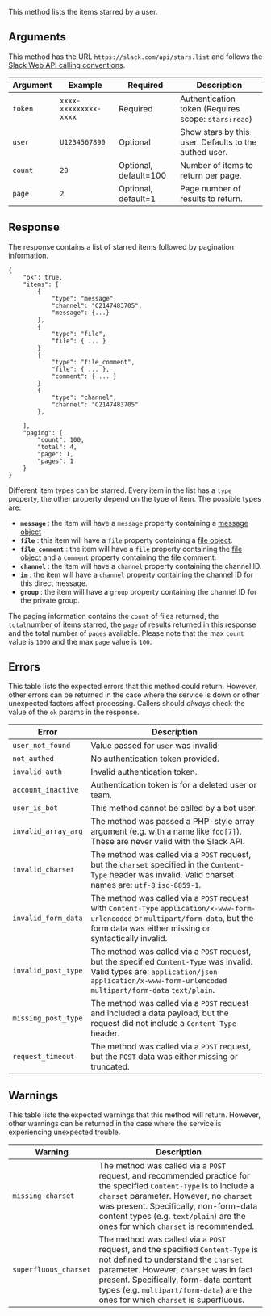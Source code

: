 This method lists the items starred by a user.

## Arguments

This method has the URL `https://slack.com/api/stars.list` and follows the [Slack Web API calling conventions](/web#basics).

| Argument | Example | Required | Description |
| --- | --- | --- | --- |
| `token` | `xxxx-xxxxxxxxx-xxxx` | Required | Authentication token (Requires scope: `stars:read`) |
| `user` | `U1234567890` | Optional | Show stars by this user. Defaults to the authed user. |
| `count` | `20` | Optional, default=100 | Number of items to return per page. |
| `page` | `2` | Optional, default=1 | Page number of results to return. |

## Response

The response contains a list of starred items followed by pagination information.

```
{
    "ok": true,
    "items": [
        {
            "type": "message",
            "channel": "C2147483705",
            "message": {...}
        },
        {
            "type": "file",
            "file": { ... }
        }
        {
            "type": "file_comment",
            "file": { ... },
            "comment": { ... }
        }
        {
            "type": "channel",
            "channel": "C2147483705"
        },

    ],
    "paging": {
        "count": 100,
        "total": 4,
        "page": 1,
        "pages": 1
    }
}
```

Different item types can be starred. Every item in the list has a `type` property, the other property depend on the type of item. The possible types are:

- **`message`** : the item will have a `message` property containing a [message object](/docs/messages)
- **`file`** : this item will have a `file` property containing a [file object](/types/file).
- **`file_comment`** : the item will have a `file` property containing the [file object](/types/file) and a `comment` property containing the file comment.
- **`channel`** : the item will have a `channel` property containing the channel ID.
- **`im`** : the item will have a `channel` property containing the channel ID for this direct message.
- **`group`** : the item will have a `group` property containing the channel ID for the private group.

The paging information contains the `count` of files returned, the `total`number of items starred, the `page` of results returned in this response and the total number of `pages` available. Please note that the max `count` value is `1000` and the max `page` value is `100`.

## Errors

This table lists the expected errors that this method could return. However, other errors can be returned in the case where the service is down or other unexpected factors affect processing. Callers should _always_ check the value of the `ok` params in the response.

| Error | Description |
| --- | --- |
| `user_not_found` | Value passed for `user` was invalid |
| `not_authed` | No authentication token provided. |
| `invalid_auth` | Invalid authentication token. |
| `account_inactive` | Authentication token is for a deleted user or team. |
| `user_is_bot` | This method cannot be called by a bot user. |
| `invalid_array_arg` | The method was passed a PHP-style array argument (e.g. with a name like `foo[7]`). These are never valid with the Slack API. |
| `invalid_charset` | The method was called via a `POST` request, but the `charset` specified in the `Content-Type` header was invalid. Valid charset names are: `utf-8` `iso-8859-1`. |
| `invalid_form_data` | The method was called via a `POST` request with `Content-Type` `application/x-www-form-urlencoded` or `multipart/form-data`, but the form data was either missing or syntactically invalid. |
| `invalid_post_type` | The method was called via a `POST` request, but the specified `Content-Type` was invalid. Valid types are: `application/json` `application/x-www-form-urlencoded` `multipart/form-data` `text/plain`. |
| `missing_post_type` | The method was called via a `POST` request and included a data payload, but the request did not include a `Content-Type` header. |
| `request_timeout` | The method was called via a `POST` request, but the `POST` data was either missing or truncated. |

## Warnings

This table lists the expected warnings that this method will return. However, other warnings can be returned in the case where the service is experiencing unexpected trouble.

| Warning | Description |
| --- | --- |
| `missing_charset` | The method was called via a `POST` request, and recommended practice for the specified `Content-Type` is to include a `charset` parameter. However, no `charset` was present. Specifically, non-form-data content types (e.g. `text/plain`) are the ones for which `charset` is recommended. |
| `superfluous_charset` | The method was called via a `POST` request, and the specified `Content-Type` is not defined to understand the `charset` parameter. However, `charset` was in fact present. Specifically, form-data content types (e.g. `multipart/form-data`) are the ones for which `charset` is superfluous. |


